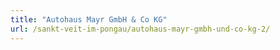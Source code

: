 ```yaml
---
title: "Autohaus Mayr GmbH & Co KG"
url: /sankt-veit-im-pongau/autohaus-mayr-gmbh-und-co-kg-2/
---
```

